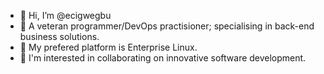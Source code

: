 - 👋 Hi, I’m @ecigwegbu
- 👀 A veteran programmer/DevOps practisioner; specialising in back-end business solutions.
- 🌱 My prefered platform is Enterprise Linux.
- 💞️ I'm interested in collaborating on innovative software development.

<!---
ecigwegbu/ecigwegbu is a ✨ special ✨ repository because its `README.md` (this file) appears on your GitHub profile.
You can click the Preview link to take a look at your changes.
--->
